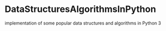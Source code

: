 # DataStructuresAlgorithmsInPython
implementation of some popular data structures and algorithms in Python 3
